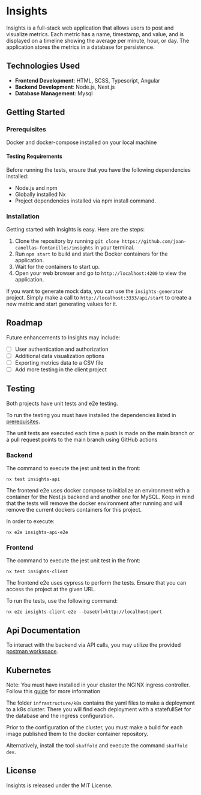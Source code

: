 # Insights

Insights is a full-stack web application that allows users to post and visualize metrics. 
Each metric has a name, timestamp, and value, and is displayed on a timeline showing the
average per minute, hour, or day. The application stores the metrics in a database for
persistence.

## Technologies Used

* **Frontend Development**: HTML, SCSS, Typescript, Angular
* **Backend Development**: Node.js, Nest.js
* **Database Management**: Mysql

## Getting Started

### Prerequisites
Docker and docker-compose installed on your local machine

#### Testing Requirements

Before running the tests, ensure that you have the following dependencies installed:
- Node.js and npm
- Globally installed Nx
- Project dependencies installed via npm install command.

### Installation

Getting started with Insights is easy. Here are the steps:

1. Clone the repository by running `git clone https://github.com/joan-canellas-fontanilles/insights` in your terminal.
2. Run `npm start` to build and start the Docker containers for the application.
3. Wait for the containers to start up.
4. Open your web browser and go to `http://localhost:4200` to view the application.

If you want to generate mock data, you can use the `insights-generator` project. 
Simply make a call to `http://localhost:3333/api/start` to create a new metric and
start generating values for it.

## Roadmap
Future enhancements to Insights may include:

- [ ] User authentication and authorization
- [ ] Additional data visualization options
- [ ] Exporting metrics data to a CSV file
- [ ] Add more testing in the client project

## Testing

Both projects have unit tests and e2e testing. 

To run the testing you must have installed the dependencies listed in
[prerequisites](#testing-requirements).

The unit tests are executed each time a push is made on the main branch or a pull 
request points to the main branch using GitHub actions


### Backend

The command to execute the jest unit test in the front:

```
nx test insights-api
```

The frontend e2e uses docker compose to initialize an environment with a container for 
the Nest.js backend and another one for MySQL. Keep in mind that the tests will remove
the docker environment after running and will remove the current dockers containers for 
this project.

In order to execute:

```
nx e2e insights-api-e2e
```

### Frontend

The command to execute the jest unit test in the front:

```
nx test insights-client
```

The frontend e2e uses cypress to perform the tests. 
Ensure that you can access the project at the given URL. 

To run the tests, use the following command:

```
nx e2e insights-client-e2e --baseUrl=http://localhost:port
```


## Api Documentation

To interact with the backend via API calls, you may utilize the provided
[postman workspace](https://documenter.getpostman.com/view/26439222/2s93K1r1Hj).

## Kubernetes

Note: You must have installed in your cluster the NGINX ingress controller. Follow 
this [guide](https://kubernetes.github.io/ingress-nginx/deploy/) for more information

The folder `infrastructure/k8s` contains the yaml files to make a deployment to a k8s 
cluster. There you will find each deployment with a statefullSet for the database and 
the ingress configuration.

Prior to the configuration of the cluster, you must make a build for each image published
them to the  docker container repository.

Alternatively, install the tool `skaffold` and execute the command `skaffold dev`.

## License
Insights is released under the MIT License.

